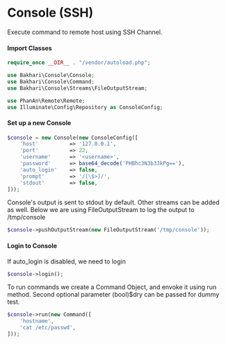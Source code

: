 # Console (SSH)

Execute command to remote host using SSH Channel.
#### Import Classes
```php
require_once __DIR__ . "/vendor/autoload.php";

use Bakhari\Console\Console;
use Bakhari\Console\Command;
use Bakhari\Console\Streams\FileOutputStream;

use PhanAn\Remote\Remote;
use Illuminate\Config\Repository as ConsoleConfig;
```

#### Set up a new Console
```php
$console = new Console(new ConsoleConfig([
    'host'          => '127.0.0.1',
    'port'          => 22,
    'username'      => '<username>',
    'password'      => base64_decode('PHBhc3N3b3JkPg=='),
    'auto_login'    => false,
    'prompt'        => '/[\$>]/',
    'stdout'        => false,
]));
```

Console's output is sent to stdout by default. Other streams can be added as well.
Below we are using FileOutputStream to log the output to /tmp/console
```php
$console->pushOutputStream(new FileOutputStream('/tmp/console'));
````

#### Login to Console
If auto_login is disabled, we need to login
```php
$console->login();
```

To run commands we create a Command Object, and envoke it using run method. Second optional parameter (bool)$dry can be passed for dummy test.

```php
$console->run(new Command([
    'hostname',
    'cat /etc/passwd',
]));
```

